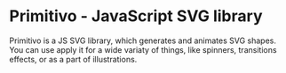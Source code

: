 # Primitivo - JavaScript SVG library

Primitivo is a JS SVG library, which generates and animates SVG shapes. You can use apply it for a wide variaty of things, like spinners, transitions effects, or as a part of illustrations.

